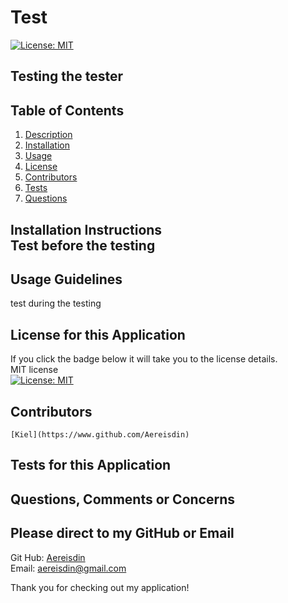 # Test
[![License: MIT](https://img.shields.io/badge/License-MIT-yellow.svg)](https://opensource.org/licenses/MIT)
## Testing the tester
## Table of Contents
1. [Description](#description)
2. [Installation](#installation)
3. [Usage](#usage)
4. [License](#license)
5. [Contributors](#contributors)
6. [Tests](#tests)
7. [Questions](#questions)
## Installation Instructions <a name="installation"></a><br> Test before the testing
## Usage Guidelines <a name="usage"></a>
 test during the testing
## License for this Application <a name="license"></a><br>
 If you click the badge below it will take you to the license details.<br>
 MIT license<br>
[![License: MIT](https://img.shields.io/badge/License-MIT-yellow.svg)](https://opensource.org/licenses/MIT)
## Contributors <a name="contributors"></a><br>
    [Kiel](https://www.github.com/Aereisdin)
## Tests for this Application <a name="tests"></a><br>
    
## Questions, Comments or Concerns <a name="questions"></a><br>
## Please direct to my GitHub or Email
Git Hub: [Aereisdin](https://www.github.com/Aereisdin)<br>
Email: [aereisdin@gmail.com](aereisdin@gmail.com)<br>

Thank you for checking out my application!